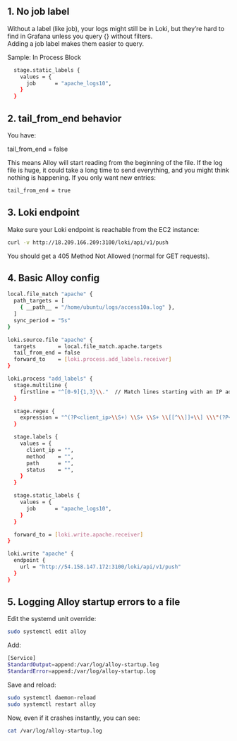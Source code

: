 ## 1. No job label
Without a label (like job), your logs might still be in Loki, but they’re hard to find in Grafana unless you query {} without filters.  
Adding a job label makes them easier to query.

Sample:
In Process Block
```bash
  stage.static_labels {
    values = {
      job      = "apache_logs10",
    }
  }
```

## 2. tail_from_end behavior
You have:

tail_from_end = false  

This means Alloy will start reading from the beginning of the file.
If the log file is huge, it could take a long time to send everything, and you might think nothing is happening.
If you only want new entries:
```bash
tail_from_end = true
```
## 3. Loki endpoint
Make sure your Loki endpoint is reachable from the EC2 instance:
```bash
curl -v http://18.209.166.209:3100/loki/api/v1/push
```
You should get a 405 Method Not Allowed (normal for GET requests).

## 4. Basic Alloy config
```bash
local.file_match "apache" {
  path_targets = [
    { __path__ = "/home/ubuntu/logs/access10a.log" },
  ]
  sync_period = "5s"
}

loki.source.file "apache" {
  targets       = local.file_match.apache.targets
  tail_from_end = false
  forward_to    = [loki.process.add_labels.receiver]
}

loki.process "add_labels" {
  stage.multiline {
    firstline = "^[0-9]{1,3}\\."  // Match lines starting with an IP address
  }

  stage.regex {
    expression = "^(?P<client_ip>\\S+) \\S+ \\S+ \\[[^\\]]+\\] \\\"(?P<method>[A-Z]+) (?P<path>\\S+) [^\\\"]+\\\" (?P<status>\\d{3})"
  }

  stage.labels {
    values = {
      client_ip = "",
      method    = "",
      path      = "",
      status    = "",
    }
  }

  stage.static_labels {
    values = {
      job      = "apache_logs10",
    }
  }

  forward_to = [loki.write.apache.receiver]
}

loki.write "apache" {
  endpoint {
    url = "http://54.158.147.172:3100/loki/api/v1/push"
  }
}
```
## 5. Logging Alloy startup errors to a file
Edit the systemd unit override:

```bash
sudo systemctl edit alloy
```
Add:

```bash
[Service]
StandardOutput=append:/var/log/alloy-startup.log
StandardError=append:/var/log/alloy-startup.log
```
Save and reload:

```bash
sudo systemctl daemon-reload
sudo systemctl restart alloy
```
Now, even if it crashes instantly, you can see:

```bash
cat /var/log/alloy-startup.log
```
